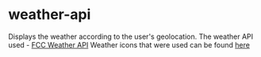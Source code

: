 # weather-api
Displays the weather according to the user's geolocation. The weather API used - <a href="https://fcc-weather-api.glitch.me/">FCC Weather API</a>
Weather icons that were used can be found <a href="https://erikflowers.github.io/weather-icons/">here</a>
